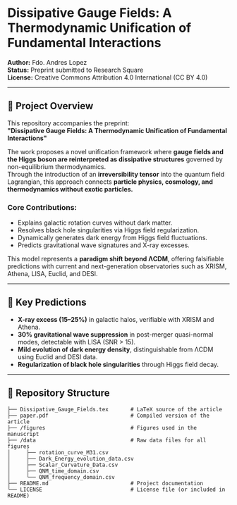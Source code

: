 # Dissipative Gauge Fields: A Thermodynamic Unification of Fundamental Interactions

**Author:** Fdo. Andres Lopez  
**Status:** Preprint submitted to Research Square  
**License:** Creative Commons Attribution 4.0 International (CC BY 4.0)

---

## 🌌 Project Overview

This repository accompanies the preprint:  
**"Dissipative Gauge Fields: A Thermodynamic Unification of Fundamental Interactions"**

The work proposes a novel unification framework where **gauge fields and the Higgs boson are reinterpreted as dissipative structures** governed by non-equilibrium thermodynamics.  
Through the introduction of an **irreversibility tensor** into the quantum field Lagrangian, this approach connects **particle physics, cosmology, and thermodynamics without exotic particles.**

### Core Contributions:
- Explains galactic rotation curves without dark matter.
- Resolves black hole singularities via Higgs field regularization.
- Dynamically generates dark energy from Higgs field fluctuations.
- Predicts gravitational wave signatures and X-ray excesses.

This model represents a **paradigm shift beyond ΛCDM**, offering falsifiable predictions with current and next-generation observatories such as XRISM, Athena, LISA, Euclid, and DESI.

---

## 🔬 Key Predictions

- **X-ray excess (15–25%)** in galactic halos, verifiable with XRISM and Athena.
- **30% gravitational wave suppression** in post-merger quasi-normal modes, detectable with LISA (SNR > 15).
- **Mild evolution of dark energy density**, distinguishable from ΛCDM using Euclid and DESI data.
- **Regularization of black hole singularities** through Higgs field decay.

---

## 📂 Repository Structure

```text
├── Dissipative_Gauge_Fields.tex       # LaTeX source of the article
├── paper.pdf                          # Compiled version of the article
├── /figures                           # Figures used in the manuscript
├── /data                              # Raw data files for all figures
│     ├── rotation_curve_M31.csv
│     ├── Dark_Energy_evolution_data.csv
│     ├── Scalar_Curvature_Data.csv
│     ├── QNM_time_domain.csv
│     └── QNM_frequency_domain.csv
├── README.md                          # Project documentation
└── LICENSE                            # License file (or included in README)

